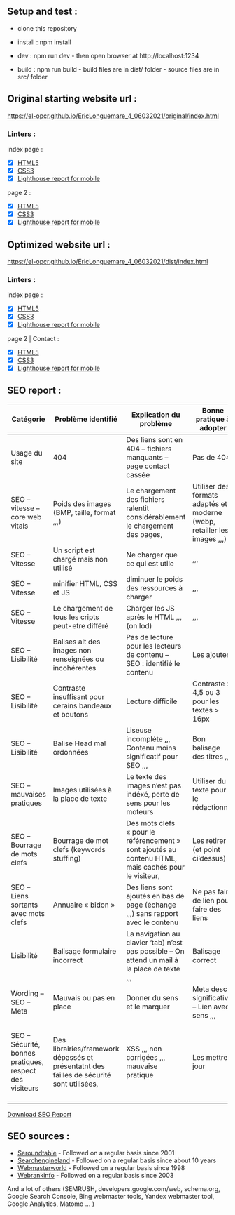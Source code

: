 ## Setup and test :

- clone this repository

- install : npm install

- dev : npm run dev - then open browser at http://localhost:1234

- build : npm run build - build files are in dist/ folder - source files are in src/ folder

## Original starting website url :

https://el-opcr.github.io/EricLonguemare_4_06032021/original/index.html

### Linters :

index page :

- [x] [HTML5](https://validator.w3.org/nu/?showsource=yes&showoutline=yes&showimagereport=yes&doc=https%3A%2F%2Fel-opcr.github.io%2FEricLonguemare_4_06032021%2Foriginal%2F)
- [x] [CSS3](https://jigsaw.w3.org/css-validator/validator?uri=https://el-opcr.github.io/EricLonguemare_4_06032021/original/&profile=css3svg&usermedium=all&warning=1&vextwarning=&lang=fr)
- [x] [Lighthouse report for mobile](https://lighthouse-dot-webdotdevsite.appspot.com//lh/html?url=https%3A%2F%2Fel-opcr.github.io%2FEricLonguemare_4_06032021%2Foriginal%2F)

page 2 :

- [x] [HTML5](https://validator.w3.org/nu/?showsource=yes&showoutline=yes&showimagereport=yes&doc=https%3A%2F%2Fel-opcr.github.io%2FEricLonguemare_4_06032021%2Foriginal%2Fpage2.html)
- [x] [CSS3](https://jigsaw.w3.org/css-validator/validator?uri=https://el-opcr.github.io/EricLonguemare_4_06032021/original/page2.html&profile=css3svg&usermedium=all&warning=1&vextwarning=&lang=fr)
- [x] [Lighthouse report for mobile](https://lighthouse-dot-webdotdevsite.appspot.com//lh/html?url=https%3A%2F%2Fel-opcr.github.io%2FEricLonguemare_4_06032021%2Foriginal%2Fpage2.html)

## Optimized website url :

https://el-opcr.github.io/EricLonguemare_4_06032021/dist/index.html

### Linters :

index page :

- [x] [HTML5](https://validator.w3.org/nu/?showsource=yes&showoutline=yes&showimagereport=yes&doc=https%3A%2F%2Fel-opcr.github.io%2FEricLonguemare_4_06032021%2Fdist%2F)
- [x] [CSS3](https://jigsaw.w3.org/css-validator/validator?uri=https://el-opcr.github.io/EricLonguemare_4_06032021/dist/&profile=css3svg&usermedium=all&warning=1&vextwarning=&lang=fr)
- [x] [Lighthouse report for mobile](https://lighthouse-dot-webdotdevsite.appspot.com//lh/html?url=https%3A%2F%2Fel-opcr.github.io%2FEricLonguemare_4_06032021%2Fdist%2Findex.html)

page 2 | Contact :

- [x] [HTML5](https://validator.w3.org/nu/?showsource=yes&showoutline=yes&showimagereport=yes&doc=https%3A%2F%2Fel-opcr.github.io%2FEricLonguemare_4_06032021%2Fdist%2Fcontact.html)
- [x] [CSS3](https://jigsaw.w3.org/css-validator/validator?uri=https://el-opcr.github.io/EricLonguemare_4_06032021/dist/contact.html&profile=css3svg&usermedium=all&warning=1&vextwarning=&lang=fr)
- [x] [Lighthouse report for mobile](https://lighthouse-dot-webdotdevsite.appspot.com//lh/html?url=https%3A%2F%2Fel-opcr.github.io%2FEricLonguemare_4_06032021%2Fdist%2Fcontact.html)

## SEO report :

| Catégorie                                               | Problème identifié                                                                       | Explication du problème                                                                              | Bonne pratique à adopter                                                 | Action recommandée                                                                                                   | Référence |
|---------------------------------------------------------|------------------------------------------------------------------------------------------|------------------------------------------------------------------------------------------------------|--------------------------------------------------------------------------|----------------------------------------------------------------------------------------------------------------------|-----------|
| Usage du site                                           | 404                                                                                      | Des liens sont en 404 – fichiers manquants – page contact cassée                                     | Pas de 404                                                               | Utiliser les bonnes urls                                                                                             |           |
| SEO – vitesse – core web vitals                         | Poids des images (BMP, taille, format ,,,)                                               | Le chargement des fichiers ralentit considérablement le chargement des pages,                        | Utiliser des formats adaptés et moderne (webp, retailler les images ,,,) | Conversion de toutes les images vers webp – Les redimensionner                                                       |           |
| SEO – Vitesse                                           | Un script est chargé mais non utilisé                                                    | Ne charger que ce qui est utile                                                                      | ,,,                                                                      | Retirer le script                                                                                                    |           |
| SEO – Vitesse                                           | minifier HTML, CSS et JS                                                                 | diminuer le poids des ressources à charger                                                           | ,,,                                                                      | Minifier HTML, CSS et JS                                                                                             |           |
| SEO – Vitesse                                           | Le chargement de tous les cripts peut-etre différé                                       | Charger les JS après le HTML ,,, (on lod)                                                            | ,,,                                                                      | Defer pour tous les JS                                                                                               |           |
| SEO – Lisibilité                                        | Balises alt des images non renseignées ou incohérentes                                   | Pas de lecture pour les lecteurs de contenu – SEO : identifié le contenu                             | Les ajouter                                                              | Alt significatives pour toutes les images                                                                            |           |
| SEO – Lisibilité                                        | Contraste insuffisant pour cerains bandeaux et boutons                                   | Lecture difficile                                                                                    | Contraste > 4,5 ou 3 pour les textes > 16px                              | Changer couleur et/ou taille de police                                                                               |           |
| SEO – Lisibilité                                        | Balise Head mal ordonnées                                                                | Liseuse incompléte ,,, Contenu moins significatif pour SEO ,,,                                       | Bon balisage des titres ,,,                                              | Le mettre en place (voir HTML linter W3c)                                                                            |           |
| SEO – mauvaises pratiques                               | Images utilisées à la place de texte                                                     | Le texte des images n’est pas indéxé, perte de sens pour les moteurs                                 | Utiliser du texte pour le rédactionnel                                   | Remplacer les images par le texte                                                                                    |           |
| SEO – Bourrage de mots clefs                            | Bourrage de mot clefs (keywords stuffing)                                                | Des mots clefs « pour le référencement » sont ajoutés au contenu HTML, mais cachés pour le visiteur, | Les retirer (et point ci’dessus)                                         | Retirer ces textes                                                                                                   |           |
| SEO – Liens sortants avec mots clefs                    | Annuaire « bidon »                                                                       | Des liens sont ajoutés en bas de page (échange ,,,) sans rapport avec le contenu                     | Ne pas faire de lien pour faire des liens                                | Retirer ces liens inutiles                                                                                           |           |
| Lisibilité                                              | Balisage formulaire incorrect                                                            | La navigation au clavier ‘tab) n’est pas possible – On attend un mail à la place de texte ,,,        | Balisage correct                                                         | Mis en place le bon balisage                                                                                         |           |
| Wording – SEO – Meta                                    | Mauvais ou pas en place                                                                  | Donner du sens et le marquer                                                                         | Meta desc significative – Lien avec sens ,,,                             | Mise en place et/ou complétion,                                                                                      |           |
| SEO – Sécurité, bonnes pratiques, respect des visiteurs | Des librairies/framework dépassés et présentatnt des failles de sécurité sont utilisées, | XSS ,,, non corrigées ,,, mauvaise pratique                                                          | Les mettre à jour                                                        | Pas fait – trop de changement – Boostrap et Jquery – A faire : Jquery 3,5,1 ou 3,6 – ou Boostrap 5beta et Vanilla JS |           |

[Download SEO Report](https://github.com/el-opcr/EricLonguemare_4_06032021/raw/master/SEO_Report/Audit-SEO.xlsx)

## SEO sources :

- [Seroundtable](https://www.seroundtable.com/) - Followed on a regular basis since 2001
- [Searchengineland](https://searchengineland.com/) - Followed on a regular basis since about 10 years
- [Webmasterworld](https://www.webmasterworld.com/) - Followed on a regular basis since 1998
- [Webrankinfo](https://www.webrankinfo.com/) - Followed on a regular basis since 2003

And a lot of others (SEMRUSH, developers.google.com/web, schema.org, Google Search Console, Bing webmaster tools, Yandex
webmaster tool, Google Analytics, Matomo ... )

